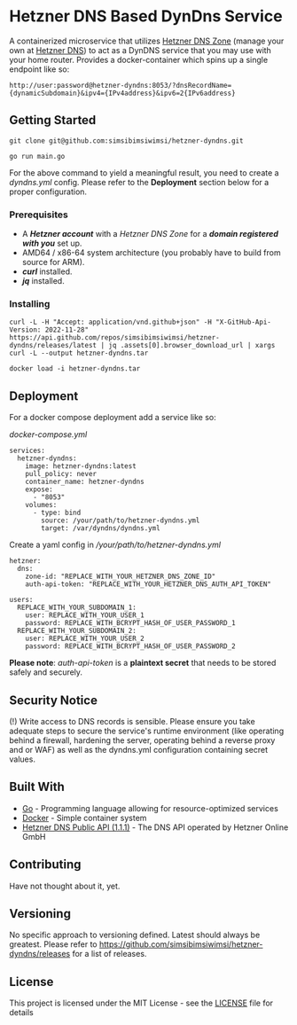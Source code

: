 # Hetzner DNS Based DynDns Service

A containerized microservice that utilizes [Hetzner DNS Zone](https://dns.hetzner.com/api-docs#tag/Zones) (manage your own at [Hetzner DNS](https://dns.hetzner.com/)) to act as a DynDNS service that you may use with your home router.
Provides a docker-container which spins up a single endpoint like so:
```
http://user:password@hetzner-dyndns:8053/?dnsRecordName={dynamicSubdomain}&ipv4={IPv4address}&ipv6=2{IPv6address}
```

## Getting Started

```
git clone git@github.com:simsibimsiwimsi/hetzner-dyndns.git

go run main.go
```
For the above command to yield a meaningful result, you need to create a _dyndns.yml_ config. Please refer to the __Deployment__ section below for a proper configuration.

### Prerequisites
* A ___Hetzner account___ with a _Hetzner DNS Zone_ for a ___domain registered with you___ set up.
* AMD64 / x86-64  system architecture (you probably have to build from source for ARM).
* ___curl___ installed.
* ___jq___ installed.

### Installing

```
curl -L -H "Accept: application/vnd.github+json" -H "X-GitHub-Api-Version: 2022-11-28" https://api.github.com/repos/simsibimsiwimsi/hetzner-dyndns/releases/latest | jq .assets[0].browser_download_url | xargs curl -L --output hetzner-dyndns.tar

docker load -i hetzner-dyndns.tar
```

## Deployment

For a docker compose deployment add a service like so:

_docker-compose.yml_
```
services:
  hetzner-dyndns:
    image: hetzner-dyndns:latest
    pull_policy: never
    container_name: hetzner-dyndns
    expose:
      - "8053"
    volumes:
      - type: bind
        source: /your/path/to/hetzner-dyndns.yml
        target: /var/dyndns/dyndns.yml
```

Create a yaml config in _/your/path/to/hetzner-dyndns.yml_
```
hetzner:
  dns: 
    zone-id: "REPLACE_WITH_YOUR_HETZNER_DNS_ZONE_ID"
    auth-api-token: "REPLACE_WITH_YOUR_HETZNER_DNS_AUTH_API_TOKEN"

users:
  REPLACE_WITH_YOUR_SUBDOMAIN_1:
    user: REPLACE_WITH_YOUR_USER_1
    password: REPLACE_WITH_BCRYPT_HASH_OF_USER_PASSWORD_1
  REPLACE_WITH_YOUR_SUBDOMAIN_2:
    user: REPLACE_WITH_YOUR_USER_2
    password: REPLACE_WITH_BCRYPT_HASH_OF_USER_PASSWORD_2
```
__Please note__: _auth-api-token_ is a __plaintext secret__ that needs to be stored safely and securely. 

## Security Notice
(!) Write access to DNS records is sensible. Please ensure you take adequate steps to secure the service's runtime environment (like operating behind a firewall, hardening the server, operating behind a reverse proxy and or WAF) as well as the dyndns.yml configuration containing secret values. 

## Built With

* [Go](https://go.dev/) - Programming language allowing for resource-optimized services
* [Docker](https://docs.docker.com/language/golang/build-images/) - Simple container system
* [Hetzner DNS Public API (1.1.1)](https://dns.hetzner.com/api-docs) - The DNS API operated by Hetzner Online GmbH

## Contributing

Have not thought about it, yet.

## Versioning

No specific approach to versioning defined. Latest should always be greatest. 
Please refer to https://github.com/simsibimsiwimsi/hetzner-dyndns/releases for a list of releases. 

## License

This project is licensed under the MIT License - see the [LICENSE](LICENSE) file for details

